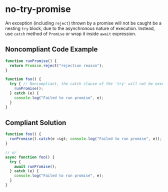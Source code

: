 # no-try-promise

An exception (including `reject`) thrown by a promise will not be caught be a nesting `try` block, due to the asynchronous
nature of execution. Instead, use `catch` method of `Promise` or wrap it inside `await` expression.

## Noncompliant Code Example

```typescript
function runPromise() {
  return Promise.reject("rejection reason");
}

function foo() {
  try { // Noncompliant, the catch clause of the 'try' will not be executed for the code inside promise
    runPromise();
  } catch (e) {
    console.log("Failed to run promise", e);
  }
}
```
## Compliant Solution

```typescript
function foo() {
  runPromise().catch(e =&gt; console.log("Failed to run promise", e));
}

// or
async function foo() {
  try {
    await runPromise();
  } catch (e) {
    console.log("Failed to run promise", e);
  }
}
```


